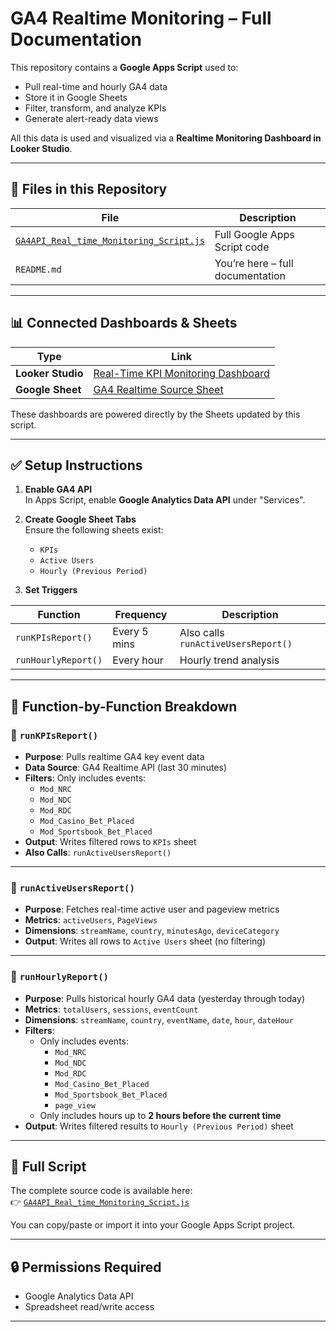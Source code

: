 
# GA4 Realtime Monitoring – Full Documentation

This repository contains a **Google Apps Script** used to:
- Pull real-time and hourly GA4 data
- Store it in Google Sheets
- Filter, transform, and analyze KPIs
- Generate alert-ready data views

All this data is used and visualized via a **Realtime Monitoring Dashboard in Looker Studio**.

---

## 📁 Files in this Repository

| File | Description |
|------|-------------|
| [`GA4API_Real_time_Monitoring_Script.js`](GA4API_Real_time_Monitoring_Script.js) | Full Google Apps Script code |
| `README.md` | You’re here – full documentation |

---

## 📊 Connected Dashboards & Sheets

| Type | Link |
|------|------|
| **Looker Studio** | [Real-Time KPI Monitoring Dashboard](https://lookerstudio.google.com/reporting/c9c3c3c0-13e7-4680-9190-6724d202d018) |
| **Google Sheet** | [GA4 Realtime Source Sheet](https://docs.google.com/spreadsheets/d/18O_eapEHWIJhtNQBEvtUwS7flLnPoSw7fRjjGaqafxE/edit?usp=sharing) |

These dashboards are powered directly by the Sheets updated by this script.

---

## ✅ Setup Instructions

1. **Enable GA4 API**  
   In Apps Script, enable **Google Analytics Data API** under "Services".

2. **Create Google Sheet Tabs**  
   Ensure the following sheets exist:
   - `KPIs`
   - `Active Users`
   - `Hourly (Previous Period)`

3. **Set Triggers**

| Function            | Frequency     | Description                          |
|---------------------|---------------|--------------------------------------|
| `runKPIsReport()`   | Every 5 mins  | Also calls `runActiveUsersReport()`  |
| `runHourlyReport()` | Every hour    | Hourly trend analysis                |

---

## 🧠 Function-by-Function Breakdown

### 🔹 `runKPIsReport()`

- **Purpose**: Pulls realtime GA4 key event data
- **Data Source**: GA4 Realtime API (last 30 minutes)
- **Filters**: Only includes events:
  - `Mod_NRC`
  - `Mod_NDC`
  - `Mod_RDC`
  - `Mod_Casino_Bet_Placed`
  - `Mod_Sportsbook_Bet_Placed`
- **Output**: Writes filtered rows to `KPIs` sheet
- **Also Calls**: `runActiveUsersReport()`

---

### 🔹 `runActiveUsersReport()`

- **Purpose**: Fetches real-time active user and pageview metrics
- **Metrics**: `activeUsers`, `PageViews`
- **Dimensions**: `streamName`, `country`, `minutesAgo`, `deviceCategory`
- **Output**: Writes all rows to `Active Users` sheet (no filtering)

---

### 🔹 `runHourlyReport()`

- **Purpose**: Pulls historical hourly GA4 data (yesterday through today)
- **Metrics**: `totalUsers`, `sessions`, `eventCount`
- **Dimensions**: `streamName`, `country`, `eventName`, `date`, `hour`, `dateHour`
- **Filters**:
  - Only includes events:
    - `Mod_NRC`
    - `Mod_NDC`
    - `Mod_RDC`
    - `Mod_Casino_Bet_Placed`
    - `Mod_Sportsbook_Bet_Placed`
    - `page_view`
  - Only includes hours up to **2 hours before the current time**
- **Output**: Writes filtered results to `Hourly (Previous Period)` sheet

---

## 📎 Full Script

The complete source code is available here:  
👉 [`GA4API_Real_time_Monitoring_Script.js`](GA4API_Real_time_Monitoring_Script.js)

You can copy/paste or import it into your Google Apps Script project.

---

## 🔒 Permissions Required

- Google Analytics Data API  
- Spreadsheet read/write access

---
